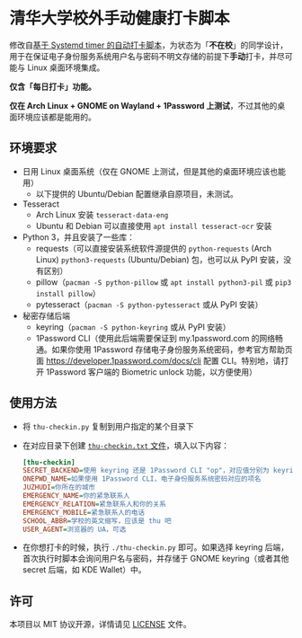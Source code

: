 # 清华大学校外手动健康打卡脚本

修改自[基于 Systemd timer 的自动打卡脚本](https://github.com/iBug/thu-checkin)，为状态为「**不在校**」的同学设计，用于在保证电子身份服务系统用户名与密码不明文存储的前提下**手动**打卡，并尽可能与 Linux 桌面环境集成。

**仅含「每日打卡」功能。**

**仅在 Arch Linux + GNOME on Wayland + 1Password 上测试**，不过其他的桌面环境应该都是能用的。

## 环境要求

- 日用 Linux 桌面系统（仅在 GNOME 上测试，但是其他的桌面环境应该也能用）
  - 以下提供的 Ubuntu/Debian 配置继承自原项目，未测试。
- Tesseract
  - Arch Linux 安装 `tesseract-data-eng`
  - Ubuntu 和 Debian 可以直接使用 `apt install tesseract-ocr` 安装
- Python 3，并且安装了一些库：
  - requests（可以直接安装系统软件源提供的 `python-requests` (Arch Linux) `python3-requests` (Ubuntu/Debian) 包，也可以从 PyPI 安装，没有区别）
  - pillow（`pacman -S python-pillow` 或 `apt install python3-pil` 或 `pip3 install pillow`）
  - pytesseract（`pacman -S python-pytesseract` 或从 PyPI 安装）
- 秘密存储后端
  - keyring（`pacman -S python-keyring` 或从 PyPI 安装）
  - 1Password CLI（使用此后端需要保证到 my.1password.com 的网络畅通。如果你使用 1Password 存储电子身份服务系统密码，参考官方帮助页面 <https://developer.1password.com/docs/cli> 配置 CLI。特别地，请打开 1Password 客户端的 Biometric unlock 功能，以方便使用）

## 使用方法

- 将 `thu-checkin.py` 复制到用户指定的某个目录下
- 在对应目录下创建 [`thu-checkin.txt` 文件](thu-checkin.example.txt)，填入以下内容：

    ```ini
    [thu-checkin]
    SECRET_BACKEND=使用 keyring 还是 1Password CLI "op"，对应值分别为 keyring 和 onepwd
    ONEPWD_NAME=如果使用 1Password CLI，电子身份服务系统密码对应的项名
    JUZHUDI=你所在的城市
    EMERGENCY_NAME=你的紧急联系人
    EMERGENCY_RELATION=紧急联系人和你的关系
    EMERGENCY_MOBILE=紧急联系人的电话
    SCHOOL_ABBR=学校的英文缩写，应该是 thu 吧
    USER_AGENT=浏览器的 UA，可选
    ```
- 在你想打卡的时候，执行 `./thu-checkin.py` 即可。如果选择 keyring 后端，首次执行时脚本会询问用户名与密码，并存储于 GNOME keyring（或者其他 secret 后端，如 KDE Wallet）中。

## 许可

本项目以 MIT 协议开源，详情请见 [LICENSE](LICENSE) 文件。
